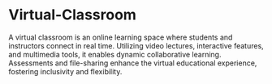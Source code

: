 # Virtual-Classroom
A virtual classroom is an online learning space where students and instructors connect in real time. Utilizing video lectures, interactive features, and multimedia tools, it enables dynamic collaborative learning. Assessments and file-sharing enhance the virtual educational experience, fostering inclusivity and flexibility.
